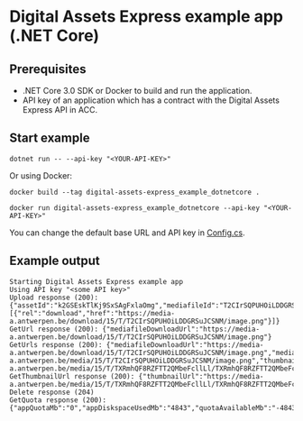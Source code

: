 # Digital Assets Express example app (.NET Core)

## Prerequisites

- .NET Core 3.0 SDK or Docker to build and run the application.
- API key of an application which has a contract with the Digital Assets Express API in ACC.

## Start example

```
dotnet run -- --api-key "<YOUR-API-KEY>"
```

Or using Docker:

```
docker build --tag digital-assets-express_example_dotnetcore .

docker run digital-assets-express_example_dotnetcore --api-key "<YOUR-API-KEY>"
```

You can change the default base URL and API key in [Config.cs](Config.cs).

## Example output

```
Starting Digital Assets Express example app
Using API key "<some API key>"
Upload response (200): {"assetId":"k2GSEskTlKj9SxSAgFxlaOmg","mediafileId":"T2CIrSQPUHOiLDDGRSuJCSNM","thumbnailGenerated":true,"fileName":"image.png","links":[{"rel":"download","href":"https://media-a.antwerpen.be/download/15/T/T2CIrSQPUHOiLDDGRSuJCSNM/image.png"}]}
GetUrl response (200): {"mediafileDownloadUrl":"https://media-a.antwerpen.be/download/15/T/T2CIrSQPUHOiLDDGRSuJCSNM/image.png"}
GetUrls response (200): {"mediafileDownloadUrl":"https://media-a.antwerpen.be/download/15/T/T2CIrSQPUHOiLDDGRSuJCSNM/image.png","mediaFileViewUrl":"https://media-a.antwerpen.be/media/15/T/T2CIrSQPUHOiLDDGRSuJCSNM/image.png","thumbnailUrl":"https://media-a.antwerpen.be/media/15/T/TXRmhQF8RZFTT2QMbeFcllLl/TXRmhQF8RZFTT2QMbeFcllLl.jpg"}
GetThumbnailUrl response (200): {"thumbnailUrl":"https://media-a.antwerpen.be/media/15/T/TXRmhQF8RZFTT2QMbeFcllLl/TXRmhQF8RZFTT2QMbeFcllLl.jpg"}
Delete response (204)
GetQuota response (200): {"appQuotaMb":"0","appDiskspaceUsedMb":"4843","quotaAvailableMb":"-4843"}
```
